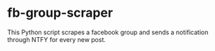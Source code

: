 # fb-group-scraper
This Python script scrapes a facebook group and sends a notification through NTFY for every new post.

